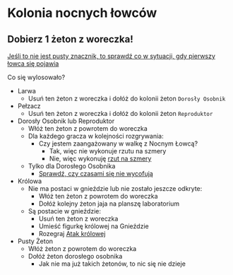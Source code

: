 # Kolonia nocnych łowców

## Dobierz 1 żeton z woreczka!

[Jeśli to nie jest pusty znacznik, to sprawdź co w sytuacji, gdy pierwszy łowca się pojawia](../powtarzalne/nocny-lowca-sie-pojawia.md)

Co się wylosowało?

- Larwa
    -  Usuń ten żeton z woreczka i dołóż do kolonii żeton `Dorosły Osobnik`
- Pełzacz
    - Usuń ten żeton z woreczka i dołóż do kolonii żeton `Reproduktor`
- Dorosły Osobnik lub Reproduktor
    - Włóż ten żeton z powrotem do woreczka
    - Dla każdego gracza w kolejności rozgrywania:
        - Czy jestem zaangażowany w walkę z Nocnym Łowcą? 
            - Tak, więc nie wykonuje rzutu na szmery
            - Nie, więc wykonuję [rzut na szmery](../powtarzalne/rzut-na-szmery.md)
    - Tylko dla Dorosłego Osobnika
        - [Sprawdź, czy czasami się nie wycofują](../powtarzalne/umieszczam-doroslego-nr9.md)
- Królowa
    - Nie ma postaci w gnieździe lub nie zostało jeszcze odkryte:
        - Włóż ten żeton z powrotem do woreczka
        - Dołóż kolejny żeton jaja na planszę laboratorium
    - Są postacie w gnieździe:
        - Usuń ten żeton z woreczka
        - Umieść figurkę królowej na Gnieździe
        - Rozegraj [Atak królowej](07-atak-nocnego-lowcy.md)
- Pusty Żeton
    - Włóż żeton z powrotem do woreczka
    - Dołóż żeton dorosłego osobnika
        - Jak nie ma już takich żetonów, to nic się nie dzieje
